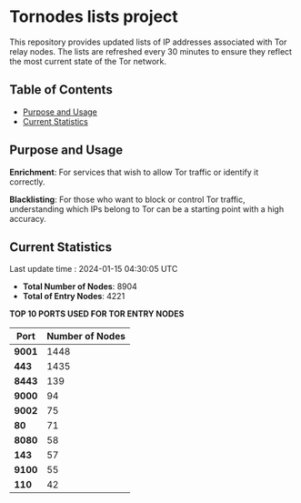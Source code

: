# Tornodes lists project

This repository provides updated lists of IP addresses associated with Tor relay nodes. The lists are refreshed every 30 minutes to ensure they reflect the most current state of the Tor network.

## Table of Contents

- [Purpose and Usage](#purpose-and-usage)
- [Current Statistics](#current-statistics)


## Purpose and Usage

**Enrichment**: For services that wish to allow Tor traffic or identify it correctly.

**Blacklisting**: For those who want to block or control Tor traffic, understanding which IPs belong to Tor can be a starting point with a high accuracy.

## Current Statistics

Last update time : 2024-01-15 04:30:05 UTC

- **Total Number of Nodes**: 8904
- **Total of Entry Nodes**: 4221

**TOP 10 PORTS USED FOR TOR ENTRY NODES**

| **Port** | **Number of Nodes** |
|------|-----------------|
| **9001**   | 1448  |
| **443**   | 1435  |
| **8443**   | 139  |
| **9000**   | 94  |
| **9002**   | 75  |
| **80**   | 71  |
| **8080**   | 58  |
| **143**   | 57  |
| **9100**   | 55  |
| **110**   | 42  |

